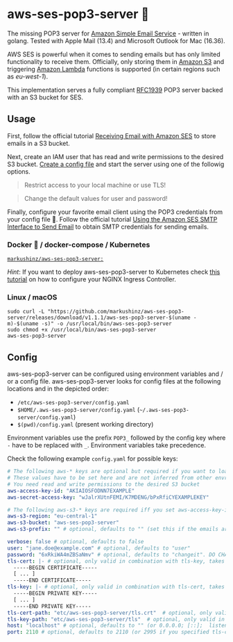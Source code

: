 # aws-ses-pop3-server 💌

The missing POP3 server for [Amazon Simple Email Service](https://aws.amazon.com/de/ses/) - written in golang. Tested with Apple Mail (13.4) and Microsoft Outlook for Mac (16.36).

AWS SES is powerful when it comes to sending emails but has only limited functionality to receive them. Officially, only storing them in [Amazon S3](https://aws.amazon.com/de/s3/) and triggering [Amazon Lambda](https://aws.amazon.com/de/lambda/) functions is supported (in certain regions such as *eu-west-1*).

This implementation serves a fully compliant [RFC1939](https://tools.ietf.org/html/rfc1939) POP3 server backed with an S3 bucket for SES.

## Usage

First, follow the official tutorial [Receiving Email with Amazon SES](https://docs.aws.amazon.com/ses/latest/DeveloperGuide/receiving-email.html) to store emails in a S3 bucket.

Next, create an IAM user that has read and write permissions to the desired S3 bucket. [Create a config file](#config) and start the server using one of the followig options.

> Restrict access to your local machine or use TLS!

> Change the default values for user and password!

Finally, configure your favorite email client using the POP3 credentials from your config file 🥳. Follow the official tutorial [Using the Amazon SES SMTP Interface to Send Email](https://docs.aws.amazon.com/ses/latest/DeveloperGuide/send-email-smtp.html) to obtain SMTP credentials for sending emails. 

### Docker 🐳 / docker-compose / Kubernetes

[`markushinz/aws-ses-pop3-server:`](https://hub.docker.com/r/markushinz/aws-ses-pop3-server/tags)

*Hint*: If you want to deploy aws-ses-pop3-server to Kubernetes check [this tutorial](https://minikube.sigs.k8s.io/docs/tutorials/nginx_tcp_udp_ingress/) on how to configure your NGINX Ingress Controller.

### Linux / macOS

```shell
sudo curl -L "https://github.com/markushinz/aws-ses-pop3-server/releases/download/v1.1.1/aws-ses-pop3-server-$(uname -m)-$(uname -s)" -o /usr/local/bin/aws-ses-pop3-server
sudo chmod +x /usr/local/bin/aws-ses-pop3-server
aws-ses-pop3-server
```

## Config

aws-ses-pop3-server can be configured using environment variables and / or a config file.
aws-ses-pop3-server looks for config files at the following locations and in the depicted order:

* `/etc/aws-ses-pop3-server/config.yaml`
* `$HOME/.aws-ses-pop3-server/config.yaml` (`~/.aws-ses-pop3-server/config.yaml`)
* `$(pwd)/config.yaml` (present working directory)

Environment variables use the prefix `POP3_` followed by the config key where `-` have to be replaced with `_`. Environment variables take precedence.

Check the following example `config.yaml` for possible keys:

```yaml
# The following aws-* keys are optional but required if you want to load emails
# These values have to be set here and are not inferred from other envrionment variables or ~/.aws/credentials
# You need read and write permissions to the desired S3 bucket
aws-access-key-id: "AKIAIOSFODNN7EXAMPLE"
aws-secret-access-key: "wJalrXUtnFEMI/K7MDENG/bPxRfiCYEXAMPLEKEY"

# The following aws-s3-* keys are required iff you set aws-access-key-id and aws-secret-access-key
aws-s3-region: "eu-central-1"
aws-s3-bucket: "aws-ses-pop3-server"
aws-s3-prefix: "" # optional, defaults to "" (set this if the emails are not stored in the root directory of the S3 bucket)

verbose: false # optional, defaults to false
user: "jane.doe@example.com" # optional, defaults to "user"
password: "6xRkiWA4mZBSaNmv" # optional, defaults to "changeit". DO CHANGE IT!
tls-cert: |- # optional, only valid in combination with tls-key, takes precedence over tls-cert-path / tls-key-path
  -----BEGIN CERTIFICATE-----
  [ ... ]
  -----END CERTIFICATE-----
tls-key: |- # optional, only valid in combination with tls-cert, takes precedence over tls-cert-path / tls-key-path
  -----BEGIN PRIVATE KEY-----
  [ ... ]
  -----END PRIVATE KEY-----
tls-cert-path: "etc/aws-ses-pop3-server/tls.crt"  # optional, only valid in combination with tls-key-path
tls-key-path: "etc/aws-ses-pop3-server/tls"  # optional, only valid in combination with tls-cert-path
host: "localhost" # optional, defaults to "" (or 0.0.0.0; [::];  listening on all NICs)
port: 2110 # optional, defaults to 2110 (or 2995 if you specified tls-cert / tls-key or tls-cert-path / tls-key-path)
```

